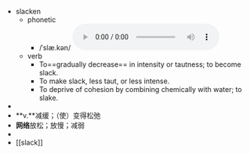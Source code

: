 - slacken
	- phonetic
		- /ˈslæ.kən/
		  <audio controls><source src="https://api.dictionaryapi.dev/media/pronunciations/en/slacken-uk.mp3"></audio>
	- verb
		- To==gradually decrease==  in intensity or tautness; to become slack.
		- To make slack, less taut, or less intense.
		- To deprive of cohesion by combining chemically with water; to slake.
-
- **v.**减缓；（使）变得松弛
- **网络**放松；放慢；减弱
-
- [[slack]]